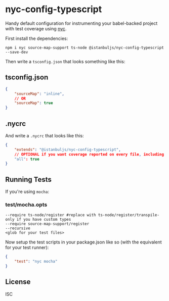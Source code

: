 # nyc-config-typescript

Handy default configuration for instrumenting your babel-backed
project with test coverage using [nyc](https://github.com/istanbuljs/nyc).

First install the dependencies:

`npm i nyc source-map-support ts-node @istanbuljs/nyc-config-typescript --save-dev`

Then write a `tsconfig.json` that looks something like this:

## tsconfig.json

```json
{
    "sourceMap": "inline",
    // OR
    "sourceMap": true
}
```

## .nycrc

And write a `.nycrc` that looks like this:

```json
{
    "extends": "@istanbuljs/nyc-config-typescript",
    // OPTIONAL if you want coverage reported on every file, including those that aren't tested:
    "all": true
}
```

## Running Tests

If you're using `mocha`:

### test/mocha.opts

```
--require ts-node/register #replace with ts-node/register/transpile-only if you have custom types
--require source-map-support/register
--recursive
<glob for your test files>
```

Now setup the test scripts in your package.json like so (with the equivalent for your test runner):

```json
{
    "test": "nyc mocha"
}
```

## License

ISC
